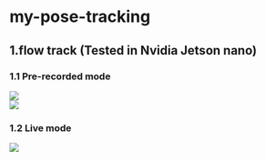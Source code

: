 # my-pose-tracking
## 1.flow track (Tested in Nvidia Jetson nano)<br/>
### 1.1 Pre-recorded mode<br/>
![](flow-track/GIF/output_v0.gif)<br/>
![](flow-track/GIF/output_v1.gif)<br/>
### 1.2 Live mode<br/>
![](flow-track/GIF/live_output.gif)<br/>
